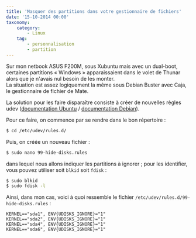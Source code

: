 ```yaml
---
title: 'Masquer des partitions dans votre gestionnaire de fichiers'
date: '15-10-2014 00:00'
taxonomy:
    category:
        - Linux
    tag:
        - personnalisation
        - partition
---
```


Sur mon netbook ASUS F200M, sous Xubuntu mais avec un dual-boot, certaines partitions «&nbsp;Windows&nbsp;» apparaissaient dans le volet de Thunar alors que je n'avais nul besoin de les monter.     
La situation est assez logiquement la même sous Debian Buster avec Caja, le gestionnaire de fichier de Mate.

La solution pour les faire disparaître consiste à créer de nouvelles règles udev ([documentation Ubuntu](http://doc.ubuntu-fr.org/udev) / [documentation Debian](https://wiki.debian.org/fr/udev)).

Pour ce faire, on commence par se rendre dans le bon répertoire&nbsp;:

```bash
$ cd /etc/udev/rules.d/
```

Puis, on créée un nouveau fichier&nbsp;:

```bash
$ sudo nano 99-hide-disks.rules
```

dans lequel nous allons indiquer les partitions à ignorer&nbsp;; pour les identifier, vous pouvez utiliser soit `blkid` soit `fdisk`&nbsp;:

```bash
$ sudo blkid
$ sudo fdisk -l
```

Ainsi, dans mon cas, voici à quoi ressemble le fichier `/etc/udev/rules.d/99-hide-disks.rules`&nbsp;:
```
KERNEL=="sda1", ENV{UDISKS_IGNORE}="1"
KERNEL=="sda2", ENV{UDISKS_IGNORE}="1"
KERNEL=="sda4", ENV{UDISKS_IGNORE}="1"
KERNEL=="sda6", ENV{UDISKS_IGNORE}="1"
```